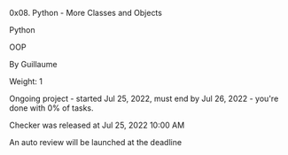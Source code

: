 0x08. Python - More Classes and Objects

Python

OOP

 By Guillaume

 Weight: 1

 Ongoing project - started Jul 25, 2022, must end by Jul 26, 2022 - you're done with 0% of tasks.

 Checker was released at Jul 25, 2022 10:00 AM

 An auto review will be launched at the deadline
